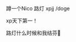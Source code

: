 <p class="MsoNormal">蹲一个<span lang="EN-US">Nico </span>路灯<span lang="EN-US"> <span class="SpellE">xpjj</span>
                /doge</span></p><p class="MsoNormal"><span class="SpellE"><span lang="EN-US">xp</span></span>天下第一！</p><p class="MsoNormal">路灯什么时候和我结芬<span class="Emoji"><span lang="EN-US">🥰</span></span></p>